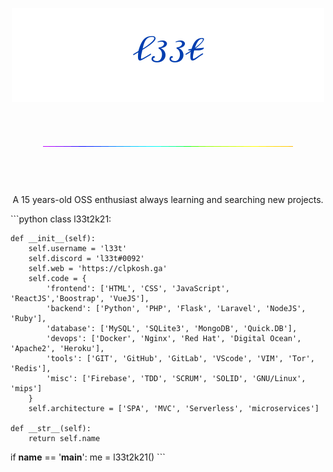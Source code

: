<p align="center">
  <img
    src="https://raw.githubusercontent.com/73958319/73958319/main/signature.png"
  />
  <p style="line-height: 100px;" align="center">
  <img
    src="https://raw.githubusercontent.com/73958319/73958319/main/rainbow.gif"
  />
  </p>
</p>
<p align="center">
  <br>
    A 15 years-old OSS enthusiast always learning and searching new projects.
       <br>
</p>
```python
class l33t2k21:

    def __init__(self):
        self.username = 'l33t'
        self.discord = 'l33t#0092'
        self.web = 'https://clpkosh.ga'
        self.code = {
            'frontend': ['HTML', 'CSS', 'JavaScript', 'ReactJS','Boostrap', 'VueJS'],
            'backend': ['Python', 'PHP', 'Flask', 'Laravel', 'NodeJS', 'Ruby'],
            'database': ['MySQL', 'SQLite3', 'MongoDB', 'Quick.DB'],
            'devops': ['Docker', 'Nginx', 'Red Hat', 'Digital Ocean', 'Apache2', 'Heroku'],
            'tools': ['GIT', 'GitHub', 'GitLab', 'VScode', 'VIM', 'Tor', 'Redis'],
            'misc': ['Firebase', 'TDD', 'SCRUM', 'SOLID', 'GNU/Linux', 'mips']
        }
        self.architecture = ['SPA', 'MVC', 'Serverless', 'microservices']

    def __str__(self):
        return self.name
        
if __name__ == '__main__':
    me = l33t2k21()
    ```
